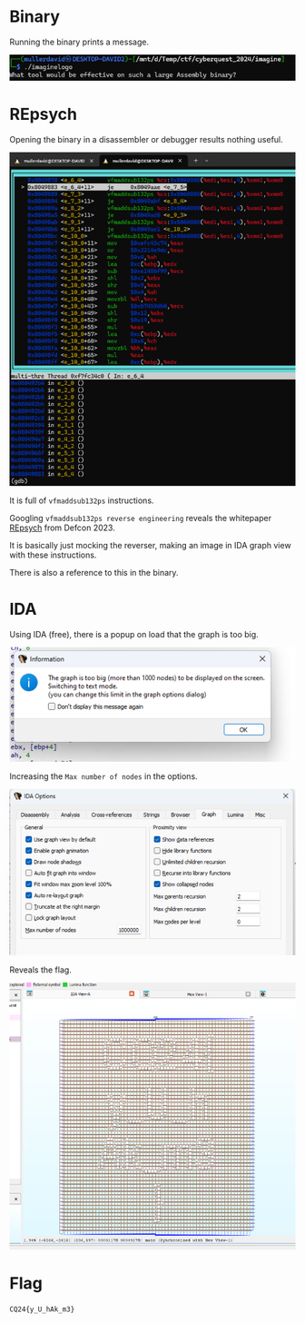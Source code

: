# Binary

Running the binary prints a message.

![](screenshots/1.png)

# REpsych

Opening the binary in a disassembler or debugger results nothing useful.

![](screenshots/2.png)

It is full of `vfmaddsub132ps` instructions. 

Googling `vfmaddsub132ps reverse engineering` reveals the whitepaper [REpsych](https://media.defcon.org/DEF%20CON%2023/DEF%20CON%2023%20presentations/DEF%20CON%2023%20-%20Chris-Domas-REpsych.pdf) from Defcon 2023. 

It is basically just mocking the reverser, making an image in IDA graph view with these instructions.

There is also a reference to this in the binary.

# IDA

Using IDA (free), there is a popup on load that the graph is too big. 

![](screenshots/3.png)

Increasing the `Max number of nodes` in the options.

![](screenshots/4.png)

Reveals the flag.

![](screenshots/5.png)

# Flag

`CQ24{y_U_hAk_m3}`